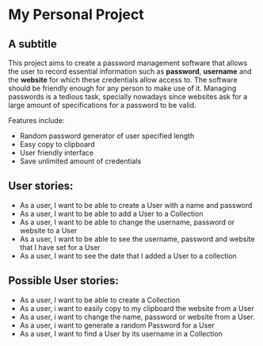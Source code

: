 # My Personal Project

## A subtitle
This project aims to create a password management software that allows the user to record essential information such as **password**, **username** 
and the **website** for which these credentials allow access to. The software should be friendly enough for any person to make use of it.
Managing passwords is a tedious task, specially nowadays since websites ask for a large amount of specifications for a password to be valid.


Features include:
- Random password generator of user specified length
- Easy copy to clipboard
- User friendly interface
- Save unlimited amount of credentials

## User stories:
- As a user, I want to be able to create a User with a name and password
- As a user, I want to be able to add a User to a Collection
- As a user, I want to be able to change the username, password or website to a User
- As a user, I want to be able to see the username, password and website that I have set for a User
- As a user, I want to see the date that I added a User to a collection

## Possible User stories:
- As a user, I want to be able to create a Collection 
- As a user, i want to easily copy to my clipboard the website from a User
- As a user, i want to change the name, password or website from a User.
- As a user, i want to generate a random Password for a User
- As a user, I want to find a User by its username in a Collection